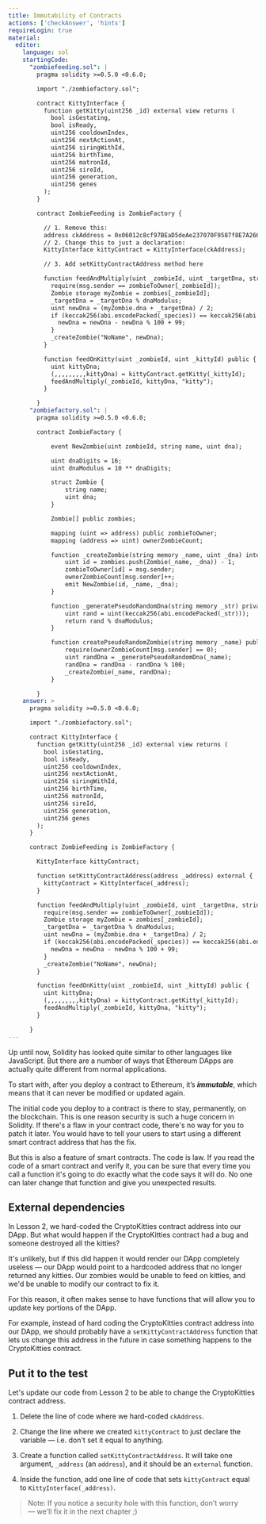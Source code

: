```yaml
---
title: Immutability of Contracts
actions: ['checkAnswer', 'hints']
requireLogin: true
material:
  editor:
    language: sol
    startingCode:
      "zombiefeeding.sol": |
        pragma solidity >=0.5.0 <0.6.0;

        import "./zombiefactory.sol";

        contract KittyInterface {
          function getKitty(uint256 _id) external view returns (
            bool isGestating,
            bool isReady,
            uint256 cooldownIndex,
            uint256 nextActionAt,
            uint256 siringWithId,
            uint256 birthTime,
            uint256 matronId,
            uint256 sireId,
            uint256 generation,
            uint256 genes
          );
        }

        contract ZombieFeeding is ZombieFactory {

          // 1. Remove this:
          address ckAddress = 0x06012c8cf97BEaD5deAe237070F9587f8E7A266d;
          // 2. Change this to just a declaration:
          KittyInterface kittyContract = KittyInterface(ckAddress);

          // 3. Add setKittyContractAddress method here

          function feedAndMultiply(uint _zombieId, uint _targetDna, string memory _species) public {
            require(msg.sender == zombieToOwner[_zombieId]);
            Zombie storage myZombie = zombies[_zombieId];
            _targetDna = _targetDna % dnaModulus;
            uint newDna = (myZombie.dna + _targetDna) / 2;
            if (keccak256(abi.encodePacked(_species)) == keccak256(abi.encodePacked("kitty"))) {
              newDna = newDna - newDna % 100 + 99;
            }
            _createZombie("NoName", newDna);
          }

          function feedOnKitty(uint _zombieId, uint _kittyId) public {
            uint kittyDna;
            (,,,,,,,,,kittyDna) = kittyContract.getKitty(_kittyId);
            feedAndMultiply(_zombieId, kittyDna, "kitty");
          }

        }
      "zombiefactory.sol": |
        pragma solidity >=0.5.0 <0.6.0;

        contract ZombieFactory {

            event NewZombie(uint zombieId, string name, uint dna);

            uint dnaDigits = 16;
            uint dnaModulus = 10 ** dnaDigits;

            struct Zombie {
                string name;
                uint dna;
            }

            Zombie[] public zombies;

            mapping (uint => address) public zombieToOwner;
            mapping (address => uint) ownerZombieCount;

            function _createZombie(string memory _name, uint _dna) internal {
                uint id = zombies.push(Zombie(_name, _dna)) - 1;
                zombieToOwner[id] = msg.sender;
                ownerZombieCount[msg.sender]++;
                emit NewZombie(id, _name, _dna);
            }

            function _generatePseudoRandomDna(string memory _str) private view returns (uint) {
                uint rand = uint(keccak256(abi.encodePacked(_str)));
                return rand % dnaModulus;
            }

            function createPseudoRandomZombie(string memory _name) public {
                require(ownerZombieCount[msg.sender] == 0);
                uint randDna = _generatePseudoRandomDna(_name);
                randDna = randDna - randDna % 100;
                _createZombie(_name, randDna);
            }

        }
    answer: >
      pragma solidity >=0.5.0 <0.6.0;

      import "./zombiefactory.sol";

      contract KittyInterface {
        function getKitty(uint256 _id) external view returns (
          bool isGestating,
          bool isReady,
          uint256 cooldownIndex,
          uint256 nextActionAt,
          uint256 siringWithId,
          uint256 birthTime,
          uint256 matronId,
          uint256 sireId,
          uint256 generation,
          uint256 genes
        );
      }

      contract ZombieFeeding is ZombieFactory {

        KittyInterface kittyContract;

        function setKittyContractAddress(address _address) external {
          kittyContract = KittyInterface(_address);
        }

        function feedAndMultiply(uint _zombieId, uint _targetDna, string memory _species) public {
          require(msg.sender == zombieToOwner[_zombieId]);
          Zombie storage myZombie = zombies[_zombieId];
          _targetDna = _targetDna % dnaModulus;
          uint newDna = (myZombie.dna + _targetDna) / 2;
          if (keccak256(abi.encodePacked(_species)) == keccak256(abi.encodePacked("kitty"))) {
            newDna = newDna - newDna % 100 + 99;
          }
          _createZombie("NoName", newDna);
        }

        function feedOnKitty(uint _zombieId, uint _kittyId) public {
          uint kittyDna;
          (,,,,,,,,,kittyDna) = kittyContract.getKitty(_kittyId);
          feedAndMultiply(_zombieId, kittyDna, "kitty");
        }

      }
---
```


Up until now, Solidity has looked quite similar to other languages like JavaScript.  But there are a number of ways that Ethereum DApps are actually quite different from normal applications.

To start with, after you deploy a contract to Ethereum, it’s **_immutable_**, which means that it can never be modified or updated again.

The initial code you deploy to a contract is there to stay, permanently, on the blockchain. This is one reason security is such a huge concern in Solidity.  If there's a flaw in your contract code, there's no way for you to patch it later. You would have to tell your users to start using a different smart contract address that has the fix.

But this is also a feature of smart contracts. The code is law. If you read the code of a smart contract and verify it, you can be sure that every time you call a function it's going to do exactly what the code says it will do. No one can later change that function and give you unexpected results.

## External dependencies

In Lesson 2, we hard-coded the CryptoKitties contract address into our DApp.  But what would happen if the CryptoKitties contract had a bug and someone destroyed all the kitties?

It's unlikely, but if this did happen it would render our DApp completely useless — our DApp would point to a hardcoded address that no longer returned any kitties. Our zombies would be unable to feed on kitties, and we'd be unable to modify our contract to fix it.

For this reason, it often makes sense to have functions that will allow you to update key portions of the DApp.

For example, instead of hard coding the CryptoKitties contract address into our DApp, we should probably have a `setKittyContractAddress` function that lets us change this address in the future in case something happens to the CryptoKitties contract.

## Put it to the test

Let's update our code from Lesson 2 to be able to change the CryptoKitties contract address.

1. Delete the line of code where we hard-coded `ckAddress`.

2. Change the line where we created `kittyContract` to just declare the variable — i.e. don't set it equal to anything.

3. Create a function called `setKittyContractAddress`. It will take one argument, `_address` (an `address`), and it should be an `external` function.

4. Inside the function, add one line of code that sets `kittyContract` equal to `KittyInterface(_address)`.

> Note: If you notice a security hole with this function, don't worry — we'll fix it in the next chapter ;)
